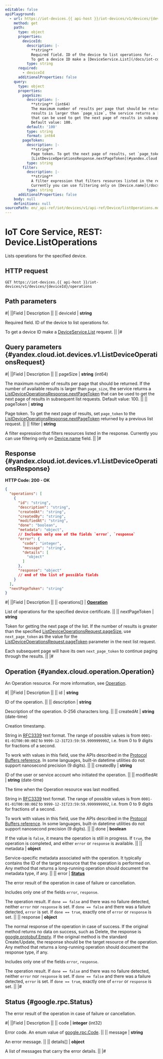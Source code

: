 ```yaml
---
editable: false
apiPlayground:
  - url: https://iot-devices.{{ api-host }}/iot-devices/v1/devices/{deviceId}/operations
    method: get
    path:
      type: object
      properties:
        deviceId:
          description: |-
            **string**
            Required field. ID of the device to list operations for.
            To get a device ID make a [DeviceService.List](/docs/iot-core/api-ref/Device/list#List) request.
          type: string
      required:
        - deviceId
      additionalProperties: false
    query:
      type: object
      properties:
        pageSize:
          description: |-
            **string** (int64)
            The maximum number of results per page that should be returned. If the number of available
            results is larger than `page_size`, the service returns a [ListDeviceOperationsResponse.nextPageToken](#yandex.cloud.iot.devices.v1.ListDeviceOperationsResponse)
            that can be used to get the next page of results in subsequent list requests.
            Default value: 100.
          default: '100'
          type: string
          format: int64
        pageToken:
          description: |-
            **string**
            Page token. To get the next page of results, set `page_token` to the
            [ListDeviceOperationsResponse.nextPageToken](#yandex.cloud.iot.devices.v1.ListDeviceOperationsResponse) returned by a previous list request.
          type: string
        filter:
          description: |-
            **string**
            A filter expression that filters resources listed in the response.
            Currently you can use filtering only on [Device.name](/docs/iot-core/api-ref/Device/get#yandex.cloud.iot.devices.v1.Device) field.
          type: string
      additionalProperties: false
    body: null
    definitions: null
sourcePath: en/_api-ref/iot/devices/v1/api-ref/Device/listOperations.md
---
```


# IoT Core Service, REST: Device.ListOperations

Lists operations for the specified device.

## HTTP request

```
GET https://iot-devices.{{ api-host }}/iot-devices/v1/devices/{deviceId}/operations
```

## Path parameters

#|
||Field | Description ||
|| deviceId | **string**

Required field. ID of the device to list operations for.

To get a device ID make a [DeviceService.List](/docs/iot-core/api-ref/Device/list#List) request. ||
|#

## Query parameters {#yandex.cloud.iot.devices.v1.ListDeviceOperationsRequest}

#|
||Field | Description ||
|| pageSize | **string** (int64)

The maximum number of results per page that should be returned. If the number of available
results is larger than `page_size`, the service returns a [ListDeviceOperationsResponse.nextPageToken](#yandex.cloud.iot.devices.v1.ListDeviceOperationsResponse)
that can be used to get the next page of results in subsequent list requests.
Default value: 100. ||
|| pageToken | **string**

Page token. To get the next page of results, set `page_token` to the
[ListDeviceOperationsResponse.nextPageToken](#yandex.cloud.iot.devices.v1.ListDeviceOperationsResponse) returned by a previous list request. ||
|| filter | **string**

A filter expression that filters resources listed in the response.
Currently you can use filtering only on [Device.name](/docs/iot-core/api-ref/Device/get#yandex.cloud.iot.devices.v1.Device) field. ||
|#

## Response {#yandex.cloud.iot.devices.v1.ListDeviceOperationsResponse}

**HTTP Code: 200 - OK**

```json
{
  "operations": [
    {
      "id": "string",
      "description": "string",
      "createdAt": "string",
      "createdBy": "string",
      "modifiedAt": "string",
      "done": "boolean",
      "metadata": "object",
      // Includes only one of the fields `error`, `response`
      "error": {
        "code": "integer",
        "message": "string",
        "details": [
          "object"
        ]
      },
      "response": "object"
      // end of the list of possible fields
    }
  ],
  "nextPageToken": "string"
}
```

#|
||Field | Description ||
|| operations[] | **[Operation](#yandex.cloud.operation.Operation)**

List of operations for the specified device certificate. ||
|| nextPageToken | **string**

Token for getting the next page of the list. If the number of results is greater than
the specified [ListDeviceOperationsRequest.pageSize](#yandex.cloud.iot.devices.v1.ListDeviceOperationsRequest), use `next_page_token` as the value
for the [ListDeviceOperationsRequest.pageToken](#yandex.cloud.iot.devices.v1.ListDeviceOperationsRequest) parameter in the next list request.

Each subsequent page will have its own `next_page_token` to continue paging through the results. ||
|#

## Operation {#yandex.cloud.operation.Operation}

An Operation resource. For more information, see [Operation](/docs/api-design-guide/concepts/operation).

#|
||Field | Description ||
|| id | **string**

ID of the operation. ||
|| description | **string**

Description of the operation. 0-256 characters long. ||
|| createdAt | **string** (date-time)

Creation timestamp.

String in [RFC3339](https://www.ietf.org/rfc/rfc3339.txt) text format. The range of possible values is from
`0001-01-01T00:00:00Z` to `9999-12-31T23:59:59.999999999Z`, i.e. from 0 to 9 digits for fractions of a second.

To work with values in this field, use the APIs described in the
[Protocol Buffers reference](https://developers.google.com/protocol-buffers/docs/reference/overview).
In some languages, built-in datetime utilities do not support nanosecond precision (9 digits). ||
|| createdBy | **string**

ID of the user or service account who initiated the operation. ||
|| modifiedAt | **string** (date-time)

The time when the Operation resource was last modified.

String in [RFC3339](https://www.ietf.org/rfc/rfc3339.txt) text format. The range of possible values is from
`0001-01-01T00:00:00Z` to `9999-12-31T23:59:59.999999999Z`, i.e. from 0 to 9 digits for fractions of a second.

To work with values in this field, use the APIs described in the
[Protocol Buffers reference](https://developers.google.com/protocol-buffers/docs/reference/overview).
In some languages, built-in datetime utilities do not support nanosecond precision (9 digits). ||
|| done | **boolean**

If the value is `false`, it means the operation is still in progress.
If `true`, the operation is completed, and either `error` or `response` is available. ||
|| metadata | **object**

Service-specific metadata associated with the operation.
It typically contains the ID of the target resource that the operation is performed on.
Any method that returns a long-running operation should document the metadata type, if any. ||
|| error | **[Status](#google.rpc.Status)**

The error result of the operation in case of failure or cancellation.

Includes only one of the fields `error`, `response`.

The operation result.
If `done == false` and there was no failure detected, neither `error` nor `response` is set.
If `done == false` and there was a failure detected, `error` is set.
If `done == true`, exactly one of `error` or `response` is set. ||
|| response | **object**

The normal response of the operation in case of success.
If the original method returns no data on success, such as Delete,
the response is [google.protobuf.Empty](https://developers.google.com/protocol-buffers/docs/reference/google.protobuf#google.protobuf.Empty).
If the original method is the standard Create/Update,
the response should be the target resource of the operation.
Any method that returns a long-running operation should document the response type, if any.

Includes only one of the fields `error`, `response`.

The operation result.
If `done == false` and there was no failure detected, neither `error` nor `response` is set.
If `done == false` and there was a failure detected, `error` is set.
If `done == true`, exactly one of `error` or `response` is set. ||
|#

## Status {#google.rpc.Status}

The error result of the operation in case of failure or cancellation.

#|
||Field | Description ||
|| code | **integer** (int32)

Error code. An enum value of [google.rpc.Code](https://github.com/googleapis/googleapis/blob/master/google/rpc/code.proto). ||
|| message | **string**

An error message. ||
|| details[] | **object**

A list of messages that carry the error details. ||
|#